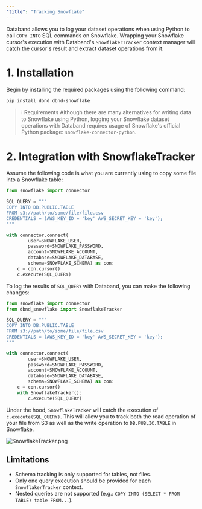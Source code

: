 ```yaml
---
"title": "Tracking Snowflake"
---
```

Databand allows you to log your dataset operations when using Python to call `COPY INTO` SQL commands on Snowflake. Wrapping your Snowflake cursor's execution with Databand's `SnowflakerTracker` context manager will catch the cursor's result and extract dataset operations from it.

# 1. Installation

Begin by installing the required packages using the following command:
```bash
pip install dbnd dbnd-snowflake
```

> ℹ️ Requirements
> Although there are many alternatives for writing data to Snowflake using Python, logging your Snowflake dataset operations with Databand requires usage of Snowflake's official Python package: `snowflake-connector-python`.

# 2. Integration with SnowflakeTracker

Assume the following code is what you are currently using to copy some file into a Snowflake table:

<!-- noqa -->
```python
from snowflake import connector

SQL_QUERY = """
COPY INTO DB.PUBLIC.TABLE
FROM s3://path/to/some/file/file.csv
CREDENTIALS = (AWS_KEY_ID = 'key' AWS_SECRET_KEY = 'key');
"""

with connector.connect(
        user=SNOWFLAKE_USER,
        password=SNOWFLAKE_PASSWORD,
        account=SNOWFLAKE_ACCOUNT,
        database=SNOWFLAKE_DATABASE,
        schema=SNOWFLAKE_SCHEMA) as con:
    c = con.cursor()
    c.execute(SQL_QUERY)
```


To log the results of `SQL_QUERY` with Databand, you can make the following changes:
<!-- noqa -->
```python
from snowflake import connector
from dbnd_snowflake import SnowflakeTracker

SQL_QUERY = """
COPY INTO DB.PUBLIC.TABLE
FROM s3://path/to/some/file/file.csv
CREDENTIALS = (AWS_KEY_ID = 'key' AWS_SECRET_KEY = 'key');
"""

with connector.connect(
        user=SNOWFLAKE_USER,
        password=SNOWFLAKE_PASSWORD,
        account=SNOWFLAKE_ACCOUNT,
        database=SNOWFLAKE_DATABASE,
        schema=SNOWFLAKE_SCHEMA) as con:
    c = con.cursor()
    with SnowflakeTracker():
        c.execute(SQL_QUERY)
```

Under the hood, `SnowflakeTracker` will catch the execution of `c.execute(SQL_QUERY)`. This will allow you to track both the read operation of your file from S3 as well as the write operation to `DB.PUBLIC.TABLE` in Snowflake.

![SnowflakeTracker.png](https://files.readme.io/9194509-SnowflakeTracker.png)


## Limitations

- Schema tracking is only supported for tables, not files.
- Only one query execution should be provided for each `SnowflakerTracker` context.
- Nested queries are not supported (e.g.: `COPY INTO (SELECT * FROM TABLE) table FROM...`).
